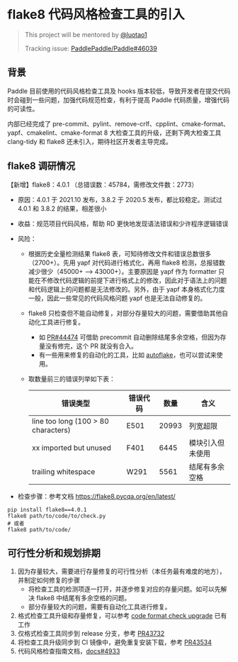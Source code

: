 # flake8 代码风格检查工具的引入

> This project will be mentored by [@luotao1](http://github.com/luotao1)
>
> Tracking issue: [PaddlePaddle/Paddle#46039](https://github.com/PaddlePaddle/Paddle/issues/46039)

## 背景

Paddle 目前使用的代码风格检查工具及 hooks 版本较低，导致开发者在提交代码时会碰到一些问题，加强代码规范检查，有利于提高 Paddle 代码质量，增强代码的可读性。

内部已经完成了 pre-commit、pylint、remove-crlf、cpplint、cmake-format、yapf、cmakelint、cmake-format 8 大检查工具的升级，还剩下两大检查工具 clang-tidy 和 flake8 还未引入，期待社区开发者主导完成。

## flake8 调研情况

【新增】flake8：4.0.1 （总错误数：45784，需修改文件数：2773）

- 原因：4.0.1 于 2021.10 发布，3.8.2 于 2020.5 发布，都比较稳定。测试过 4.0.1 和 3.8.2 的结果，相差很小
- 收益：规范项目代码风格，帮助 RD 更快地发现语法错误和少许程序逻辑错误
- 风险：

  - 根据历史全量检测结果 flake8 表，可知待修改文件和错误总数很多（2700+）。先用 yapf 对代码进行格式化，再用 flake8 检测，总报错数减少很少（45000+ –> 43000+）。主要原因是 yapf 作为 formatter 只能在不修改代码逻辑的前提下进行格式上的修改，因此对于语法上的问题和代码逻辑上的问题都是无法修改的。另外，由于 yapf 本身格式化力度一般，因此一些常见的代码风格问题 yapf 也是无法自动修复的。
  - flake8 只检查但不能自动修复，对部分存量较大的问题，需要借助其他自动化工具进行修复。
    - 如 [PR#44474](https://github.com/PaddlePaddle/Paddle/pull/44474) 可借助 precommit 自动删除结尾多余空格，但因为存量没有修完，这个 PR 就没有合入。
    - 有一些用来修复的自动化的工具，比如 [autoflake](https://github.com/PyCQA/autoflake)，也可以尝试来使用。
  - 取数量前三的错误列举如下表：

    | 错误类型                            | 错误代码 | 数量  | 含义             |
    | ----------------------------------- | -------- | ----- | ---------------- |
    | line too long (100 > 80 characters) | E501     | 20993 | 列宽超限         |
    | xx imported but unused              | F401     | 6445  | 模块引入但未使用 |
    | trailing whitespace                 | W291     | 5561  | 结尾有多余空格   |

- 检查步骤：参考文档 https://flake8.pycqa.org/en/latest/

```shell
pip install flake8==4.0.1
flake8 path/to/code/to/check.py
# 或者
flake8 path/to/code/
```

## 可行性分析和规划排期

1. 因为存量较大，需要进行存量修复的可行性分析（本任务最有难度的地方），并制定如何修复的步骤
   - 将检查工具的检测项逐一打开，并逐步修复对应的存量问题。如可以先解决 flake8 中结尾有多余空格的问题。
   - 部分存量较大的问题，需要有自动化工具进行修复。
2. 格式检查工具升级和存量修复，可以参考 [code format check upgrade](https://github.com/PaddlePaddle/Paddle/search?q=code%20format%20check%20upgrade&type=commits) 已有工作
3. 仅格式检查工具同步到 release 分支，参考 [PR43732](http://agroup.baidu.com/paddle-ci/md/article/2https://github.com/PaddlePaddle/Paddle/pull/43732)
4. 将检查工具升级同步到 CI 镜像中，避免重复安装下载，参考 [PR43534](https://github.com/PaddlePaddle/Paddle/pull/43534)
5. 代码风格检查指南文档，[docs#4933](https://github.com/PaddlePaddle/docs/pull/4933)
